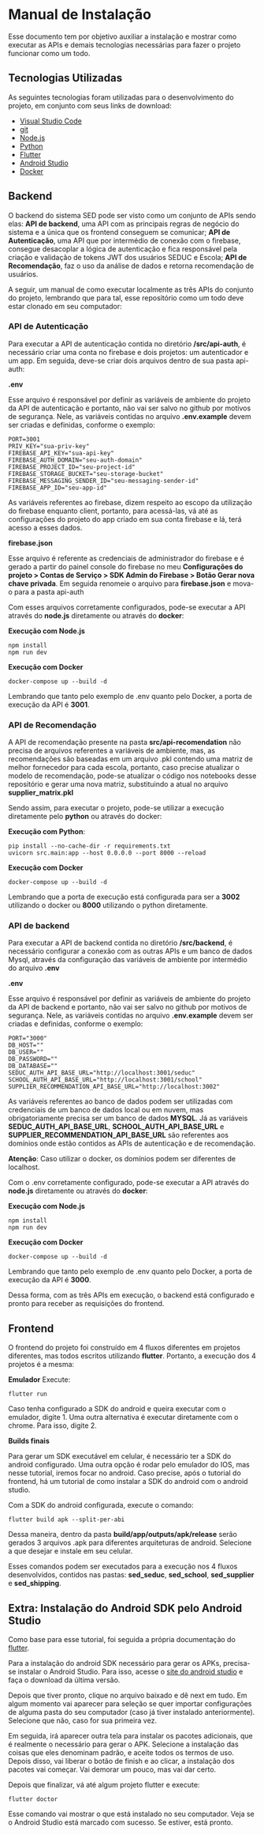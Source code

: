 # Manual de Instalação

Esse documento tem por objetivo auxiliar a instalação e mostrar como executar as APIs e demais tecnologias necessárias para fazer o projeto funcionar como um todo.

## Tecnologias Utilizadas
As seguintes tecnologias foram utilizadas para o desenvolvimento do projeto, em conjunto com seus links de download:

- [Visual Studio Code](https://code.visualstudio.com/)
- [git](https://git-scm.com/downl)
- [Node.js](https://nodejs.org/en)
- [Python](https://www.python.org/downloads)
- [Flutter](https://docs.flutter.dev/get-started/install)
- [Android Studio](https://developer.android.com/studio?hl=pt-br)
- [Docker](https://www.docker.com/get-started/)

## Backend
O backend do sistema SED pode ser visto como um conjunto de APIs sendo elas: **API de backend**, uma API com as principais regras de negócio do sistema e a única que os frontend conseguem se comunicar; **API de Autenticação**, uma API que por intermédio de conexão com o firebase, consegue desacoplar a lógica de autenticação e fica responsável pela criação e validação de tokens JWT dos usuários SEDUC e Escola; **API de Recomendação**, faz o uso da análise de dados e retorna recomendação de usuários.

A seguir, um manual de como executar localmente as três APIs do conjunto do projeto, lembrando que para tal, esse repositório como um todo deve estar clonado em seu computador:

### API de Autenticação

Para executar a API de autenticação contida no diretório **/src/api-auth**, é necessário criar uma conta no firebase e dois projetos: um autenticador e um app. Em seguida, deve-se criar dois arquivos dentro de sua pasta api-auth:

**.env**

Esse arquivo é responsável por definir as variáveis de ambiente do projeto da API de autenticação e portanto, não vai ser salvo no github por motivos de segurança. Nele, as variáveis contidas no arquivo **.env.example** devem ser criadas e definidas, conforme o exemplo:

```
PORT=3001
PRIV_KEY="sua-priv-key"
FIREBASE_API_KEY="sua-api-key"
FIREBASE_AUTH_DOMAIN="seu-auth-domain"
FIREBASE_PROJECT_ID="seu-project-id"
FIREBASE_STORAGE_BUCKET="seu-storage-bucket"
FIREBASE_MESSAGING_SENDER_ID="seu-messaging-sender-id"
FIREBASE_APP_ID="seu-app-id"
```
As variáveis referentes ao firebase, dizem respeito ao escopo da utilização do firebase enquanto client, portanto, para acessá-las, vá até as configurações do projeto do app criado em sua conta firebase e lá, terá acesso a esses dados.

**firebase.json**

Esse arquivo é referente as credenciais de administrador do firebase e é gerado a partir do painel console do firebase no meu **Configurações do projeto > Contas de Serviço > SDK Admin do Firebase > Botão Gerar nova chave privada**. Em seguida renomeie o arquivo para **firebase.json** e mova-o para a pasta api-auth

Com esses arquivos corretamente configurados, pode-se executar a API através do **node.js** diretamente ou através do **docker**:

**Execução com Node.js**
```
npm install
npm run dev
```

**Execução com Docker**
```
docker-compose up --build -d
```

Lembrando que tanto pelo exemplo de .env quanto pelo Docker, a porta de execução da API é **3001**.

### API de Recomendação

A API de recomendação presente na pasta **src/api-recomendation** não precisa de arquivos referentes a variáveis de ambiente, mas, as recomendações são baseadas em um arquivo .pkl contendo uma matriz de melhor fornecedor para cada escola, portanto, caso precise atualizar o modelo de recomendação, pode-se atualizar o código nos notebooks desse repositório e gerar uma nova matriz, substituindo a atual no arquivo **supplier_matrix.pkl**

Sendo assim, para executar o projeto, pode-se utilizar a execução diretamente pelo **python** ou através do docker:

**Execução com Python**:
```
pip install --no-cache-dir -r requirements.txt
uvicorn src.main:app --host 0.0.0.0 --port 8000 --reload
```

**Execução com Docker**
```
docker-compose up --build -d
```

Lembrando que a porta de execução está configurada para ser a **3002** utilizando o docker ou **8000** utilizando o python diretamente.


### API de backend

Para executar a API de backend contida no diretório **/src/backend**, é necessário configurar a conexão com as outras APIs e um banco de dados Mysql, através da configuração das variáveis de ambiente por intermédio do arquivo **.env**

**.env**

Esse arquivo é responsável por definir as variáveis de ambiente do projeto da API de backend  e portanto, não vai ser salvo no github por motivos de segurança. Nele, as variáveis contidas no arquivo **.env.example** devem ser criadas e definidas, conforme o exemplo:

```
PORT="3000"
DB_HOST=""
DB_USER=""
DB_PASSWORD=""
DB_DATABASE=""
SEDUC_AUTH_API_BASE_URL="http://localhost:3001/seduc"
SCHOOL_AUTH_API_BASE_URL="http://localhost:3001/school"
SUPPLIER_RECOMMENDATION_API_BASE_URL="http://localhost:3002"
```

As variáveis referentes ao banco de dados podem ser utilizadas com credenciais de um banco de dados local ou em nuvem, mas obrigatoriamente precisa ser um banco de dados **MYSQL**. Já as variáveis **SEDUC_AUTH_API_BASE_URL**, **SCHOOL_AUTH_API_BASE_URL** e **SUPPLIER_RECOMMENDATION_API_BASE_URL** são referentes aos domínios onde estão contidos as APIs de autenticação e de recomendação.

**Atenção**: Caso utilizar o docker, os domínios podem ser diferentes de localhost.

Com o .env corretamente configurado, pode-se executar a API através do **node.js** diretamente ou através do **docker**:

**Execução com Node.js**
```
npm install
npm run dev
```

**Execução com Docker**
```
docker-compose up --build -d
```

Lembrando que tanto pelo exemplo de .env quanto pelo Docker, a porta de execução da API é **3000**.


Dessa forma, com as três APIs em execução, o backend está configurado e pronto para receber as requisições do frontend.

## Frontend

O frontend do projeto foi construído em 4 fluxos diferentes em projetos diferentes, mas todos escritos utilizando **flutter**. Portanto, a execução dos 4 projetos é a mesma:

**Emulador**
Execute:

```
flutter run
```

Caso tenha configurado a SDK do android e queira executar com o emulador, digite 1. Uma outra alternativa é executar diretamente com o chrome. Para isso, digite 2.

**Builds finais**

Para gerar um SDK executável em celular, é necessário ter a SDK do android configurado. Uma outra opção é rodar pelo emulador do IOS, mas nesse tutorial, iremos focar no android. Caso precise, após o tutorial do frontend, há um tutorial de como instalar a SDK do android com o android studio.

Com a SDK do android configurada, execute o comando:

```
flutter build apk --split-per-abi
```

Dessa maneira, dentro da pasta **build/app/outputs/apk/release** serão gerados 3 arquivos .apk para diferentes arquiteturas de android. Selecione a que desejar e instale em seu celular.


Esses comandos podem ser executados para a execução nos 4 fluxos desenvolvidos, contidos nas pastas: **sed_seduc**, **sed_school**, **sed_supplier** e **sed_shipping**.


## Extra: Instalação do Android SDK pelo Android Studio

Como base para esse tutorial, foi seguida a própria documentação do [flutter](https://docs.flutter.dev/get-started/install/windows#android-setup).

Para a instalação do android SDK necessário para gerar os APKs, precisa-se instalar o Android Studio. Para isso, acesse o [site do android studio](https://developer.android.com/studio?hl=pt-br) e faça o download da última versão.

Depois que tiver pronto, clique no arquivo baixado e dê next em tudo. Em algum momento vai aparecer para seleção se quer importar configurações de alguma pasta do seu computador (caso já tiver instalado anteriormente). Selecione que não, caso for sua primeira vez.

Em seguida, irá aparecer outra tela para instalar os pacotes adicionais, que é realmente o necessário para gerar o APK. Selecione a instalação das coisas que eles denominam padrão, e aceite todos os termos de uso. Depois disso, vai liberar o botão de finish e ao clicar, a instalação dos pacotes vai começar. Vai demorar um pouco, mas vai dar certo.

Depois que finalizar, vá até algum projeto flutter e execute:
```
flutter doctor
```

Esse comando vai mostrar o que está instalado no seu computador. Veja se o Android Studio está marcado com sucesso. Se estiver, está pronto.
